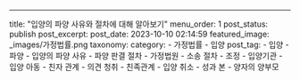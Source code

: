 ---
title: "입양의 파양 사유와 절차에 대해 알아보기"
menu_order: 1
post_status: publish
post_excerpt: 
post_date: 2023-10-10 02:14:59
featured_image: _images/가정법률.png
taxonomy:
    category:
        - 가정법률
        - 입양
    post_tag:
        -  입양
        -  파양
        -  입양의 파양 사유
        -  파양 판결 절차
        -  가정법원
        -  소송 절차
        -  조정
        -  입양기관
        -  입양 아동
        -  친자 관계
        -  의견 청취
        -  친족관계
        -  입양 취소
        -  성과 본
        -  양자의 양부모
